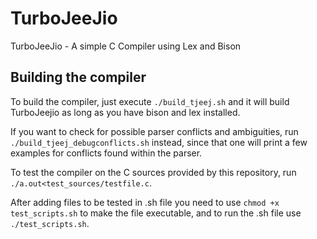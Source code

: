 # TurboJeeJio
TurboJeeJio - A simple C Compiler using Lex and Bison


## Building the compiler

To build the compiler, just execute `./build_tjeej.sh` and it will build TurboJeejio as long as you have bison and lex installed.

If you want to check for possible parser conflicts and ambiguities, run `./build_tjeej_debugconflicts.sh` instead, since that one will print a few examples for conflicts found within the parser.

To test the compiler on the C sources provided by this repository, run `./a.out<test_sources/testfile.c`.

After adding files to be tested in .sh file you need to use `chmod +x test_scripts.sh` to make the file executable, and to run the .sh file use `./test_scripts.sh`.
